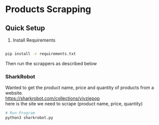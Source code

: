 # Products Scrapping


## Quick Setup


1. Install Requirements
```bash

pip install -r requirements.txt

```

Then run the scrappers as described below

### SharkRobot

Wanted to get the product name, price and quantity of products from a website.   
https://sharkrobot.com/collections/vivziepop  
here is the site we need to scrape (product name, price, quantity)  


```bash
# Run Program
python3 sharkrobot.py 

```

